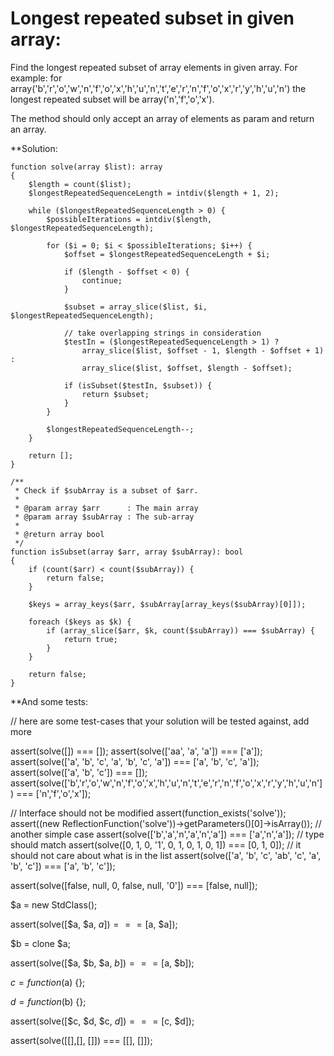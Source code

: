 # Longest repeated subset in given array:
Find the longest repeated subset of array elements in given array.
For example:
    for array('b','r','o','w','n','f','o','x','h','u','n','t','e','r','n','f','o','x','r','y','h','u','n')
    the longest repeated subset will be array('n','f','o','x').
 
The method should only accept an array of elements as param and return an array.

**Solution:

    function solve(array $list): array
    {
        $length = count($list);
        $longestRepeatedSequenceLength = intdiv($length + 1, 2);

        while ($longestRepeatedSequenceLength > 0) {
            $possibleIterations = intdiv($length, $longestRepeatedSequenceLength);
        
            for ($i = 0; $i < $possibleIterations; $i++) {
                $offset = $longestRepeatedSequenceLength + $i;

                if ($length - $offset < 0) {
                    continue;
                }

                $subset = array_slice($list, $i, $longestRepeatedSequenceLength);

                // take overlapping strings in consideration
                $testIn = ($longestRepeatedSequenceLength > 1) ?
                    array_slice($list, $offset - 1, $length - $offset + 1) :
                    array_slice($list, $offset, $length - $offset);

                if (isSubset($testIn, $subset)) {
                    return $subset;
                }
            }
        
            $longestRepeatedSequenceLength--;
        }

        return [];
    }
    
    /**
     * Check if $subArray is a subset of $arr.
     *
     * @param array $arr      : The main array
     * @param array $subArray : The sub-array
     *
     * @return array bool
     */
    function isSubset(array $arr, array $subArray): bool
    {
        if (count($arr) < count($subArray)) {
            return false;
        }
        
        $keys = array_keys($arr, $subArray[array_keys($subArray)[0]]);
    
        foreach ($keys as $k) {
            if (array_slice($arr, $k, count($subArray)) === $subArray) {
                return true;
            }
        }
    
        return false;
    }
    
**And some tests:

// here are some test-cases that your solution will be tested against, add more

assert(solve([]) === []);
assert(solve(['aa', 'a', 'a']) === ['a']);
assert(solve(['a', 'b', 'c', 'a', 'b', 'c', 'a']) === ['a', 'b', 'c', 'a']);
assert(solve(['a', 'b', 'c']) === []);
assert(solve(['b','r','o','w','n','f','o','x','h','u','n','t','e','r','n','f','o','x','r','y','h','u','n']) === ['n','f','o','x']);

// Interface should not be modified
assert(function_exists('solve'));
assert((new ReflectionFunction('solve'))->getParameters()[0]->isArray());
// another simple case
assert(solve(['b','a','n','a','n','a']) === ['a','n','a']);
// type should match
assert(solve([0, 1, 0, '1', 0, 1, 0, 1, 0, 1]) === [0, 1, 0]);
// it should not care about what is in the list
assert(solve(['a', 'b', 'c', 'ab', 'c', 'a', 'b', 'c']) === ['a', 'b', 'c']);

assert(solve([false, null, 0, false, null, '0']) === [false, null]);

$a = new StdClass();

assert(solve([$a, $a, $a]) === [$a, $a]);

$b = clone $a;

assert(solve([$a, $b, $a, $b]) === [$a, $b]);

$c = function($a) {};

$d = function($b) {};

assert(solve([$c, $d, $c, $d]) === [$c, $d]);

assert(solve([[],[], []]) === [[], []]);
